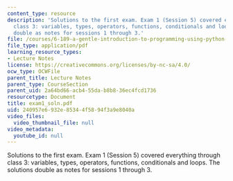 ```yaml
---
content_type: resource
description: 'Solutions to the first exam. Exam 1 (Session 5) covered everything through
  class 3: variables, types, operators, functions, conditionals and loops. The solutions
  double as notes for sessions 1 through 3.'
file: /courses/6-189-a-gentle-introduction-to-programming-using-python-january-iap-2008/240957e6932e85344f5894f3a9e8040a_exam1_soln.pdf
file_type: application/pdf
learning_resource_types:
- Lecture Notes
license: https://creativecommons.org/licenses/by-nc-sa/4.0/
ocw_type: OCWFile
parent_title: Lecture Notes
parent_type: CourseSection
parent_uid: 2a64bd66-acb4-55da-b8b8-36ec4fcd1736
resourcetype: Document
title: exam1_soln.pdf
uid: 240957e6-932e-8534-4f58-94f3a9e8040a
video_files:
  video_thumbnail_file: null
video_metadata:
  youtube_id: null
---
```

Solutions to the first exam. Exam 1 (Session 5) covered everything through class 3: variables, types, operators, functions, conditionals and loops. The solutions double as notes for sessions 1 through 3.